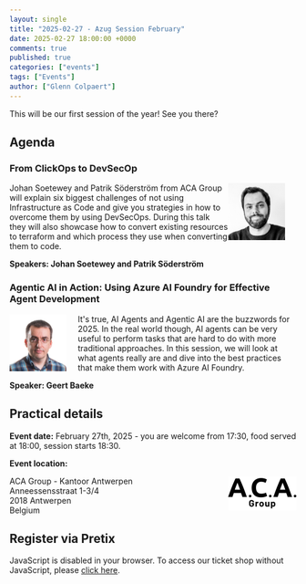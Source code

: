 ```yaml
---
layout: single
title: "2025-02-27 - Azug Session February"
date: 2025-02-27 18:00:00 +0000
comments: true
published: true
categories: ["events"]
tags: ["Events"]
author: ["Glenn Colpaert"]
---
```


This will be our first session of the year! See you there?

## Agenda

### From ClickOps to DevSecOp

<img src="/assets/media/speakers/Johan-Soetewey.jpg" alt="Johan Soetewey" align="right" height="100" width="100" style="margin-right: 20px;">
Johan Soetewey and Patrik Söderström from ACA Group will explain six biggest challenges of not using Infrastructure as Code and give you strategies in how to overcome them by using DevSecOps.
During this talk they will also showcase how to convert existing resources to terraform and which process they use when converting them to code.

**Speakers: Johan Soetewey and Patrik Söderström**

### Agentic AI in Action: Using Azure AI Foundry for Effective Agent Development

<img src="/assets/media/speakers/geert-baeke.png" alt="Geert Baeke" align="left" height="100" width="100" style="margin-right: 20px;">
It's true, AI Agents and Agentic AI are the buzzwords for 2025. In the real world though, AI agents can be very useful to perform tasks that are hard to do with more traditional approaches. In this session, we will look at what agents really are and dive into the best practices that make them work with Azure AI Foundry.

**Speaker:  Geert Baeke**

## Practical details

**Event date:** February 27th, 2025 - you are welcome from 17:30, food served at 18:00, session starts 18:30.

**Event location:**<br />

<img width="120" height="60" align="right" alt="ACAGroup" src="/assets/media/sponsors/logo-acagroup.png">ACA Group - Kantoor Antwerpen<br/>
Anneessensstraat 1-3/4<br/>
2018 Antwerpen<br/>
Belgium

## Register via Pretix

<link rel="stylesheet" type="text/css" href="https://pretix.eu/azug/20250227/widget/v1.css">
<script type="text/javascript" src="https://pretix.eu/widget/v1.en.js" async></script>
<pretix-widget event="https://pretix.eu/azug/20250227/" single-item-select="button"></pretix-widget>
<noscript>
   <div class="pretix-widget">
        <div class="pretix-widget-info-message">
            JavaScript is disabled in your browser. To access our ticket shop without JavaScript, please <a target="_blank" rel="noopener" href="https://pretix.eu/azug/20250227/">click here</a>.
        </div>
    </div>
</noscript>
